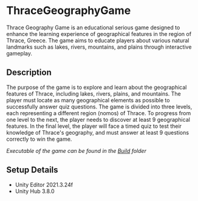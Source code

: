 # ThraceGeographyGame
Thrace Geography Game is an educational serious game designed to enhance the learning experience of geographical features in the region of Thrace, Greece. The game aims to educate players about various natural landmarks such as lakes, rivers, mountains, and plains through interactive gameplay.

## Description
The purpose of the game is to explore and learn about the geographical features of Thrace, including lakes, rivers, plains, and mountains. The player must locate as many geographical elements as possible to successfully answer quiz questions. The game is divided into three levels, each representing a different region (nomos) of Thrace. To progress from one level to the next, the player needs to discover at least 9 geographical features. In the final level, the player will face a timed quiz to test their knowledge of Thrace's geography, and must answer at least 9 questions correctly to win the game.

*Executable of the game can be found in the [Build](https://github.com/GeorgiaKt/ThraceGeographyGame/tree/main/Build) folder*

## Setup Details
- Unity Editor 2021.3.24f
- Unity Hub 3.8.0
